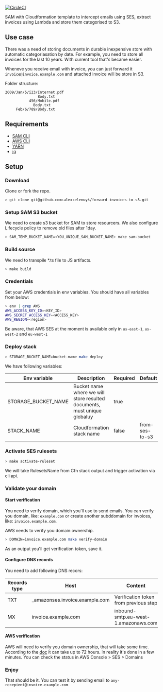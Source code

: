 [![CircleCI](https://circleci.com/gh/alexzelenuyk/forward-invoice-to-s3.svg?style=svg)](https://circleci.com/gh/alexzelenuyk/forward-invoice-to-s3)

SAM with Cloudformation template to intercept emails using SES, extract invoices using Lambda and store them categorised to S3.

## Use case

There was a need of storing documents in durable inexpensive store with automatic categoriasation by date.
For example, you need to store all invoices for the last 10 years.
With current tool that's became easier.

Wheneve you receive email with invoice, you can just forward it `invoice@invoice.example.com` and attached invoice will be store in S3.

Folder structure:

```
2009/Jan/5/i23/Internet.pdf
               Body.txt
           456/Mobile.pdf
             Body.txt
     Feb/6/789/Body.txt
```

## Requirements

- [SAM CLI](https://docs.aws.amazon.com/serverless-application-model/latest/developerguide/serverless-sam-cli-install.html)
- [AWS CLI](https://docs.aws.amazon.com/cli/latest/userguide/cli-chap-install.html)
- [YARN](https://yarnpkg.com/lang/en/docs/install/#mac-stable)
- [jq](https://stedolan.github.io/jq/)

## Setup

### Download

Clone or fork the repo.

```bash
> git clone git@github.com:alexzelenuyk/forward-invoices-to-s3.git
```

### Setup SAM S3 bucket

We need to create s3 bucket for SAM to store resourcers.
We also configure Lifecycle policy to remove old files after 1day.

```bash
> SAM_TEMP_BUCKET_NAME=<YOU_UNIQUE_SAM_BUCKET_NAME> make sam-bucket
```

### Build source

We need to transpile \*.ts file to JS artifacts.

```bash
> make build
```

### Credentials

Set your AWS credentials in env variables.
You should have all variables from below:

```bash
> env | grep AWS
AWS_ACCESS_KEY_ID=<KEY_ID>
AWS_SECRET_ACCESS_KEY=<ACCESS_KEY>
AWS_REGION=<region>
```

Be aware, that AWS SES at the moment is available only in `us-east-1`, `us-west-2` and `eu-west-1`

### Deploy stack

```bash
> STORAGE_BUCKET_NAME=bucket-name make deploy
```

We have following variables:

| Env variable        | Description                                                              | Required | Default        |
| ------------------- | ------------------------------------------------------------------------ | -------- | -------------- |
| STORAGE_BUCKET_NAME | Bucket name where we will store resulted documents, must unique globaluy | true     |                |
| STACK_NAME          | Cloudformation stack name                                                | false    | from-ses-to-s3 |

### Activate SES rulesets

```bash
> make activate-ruleset
```

We will take RulesetsName from Cfn stack output and trigger activation via cli api.

### Validate your domain

#### Start verification

You need to verify domain, which you'll use to send emails.
You can verify you domain, like: `example.com` or create another subddomain for invoices, like: `invoice.example.com`.

AWS needs to verify you domain ownership.

```bash
> DOMAIN=invoice.example.com make verify-domain
```

As an output you'll get verification token, save it.

#### Configure DNS records

You need to add following DNS recors:

| Records type | Host                            | Content                               |
| ------------ | ------------------------------- | ------------------------------------- |
| TXT          | \_amazonses.invoice.example.com | Verification token from previous step |
| MX           | invoice.example.com             | inbound-smtp.eu-west-1.amazonaws.com  |

#### AWS verification

AWS will need to verify you domain ownership, that will take some time.
According to the [doc](https://docs.aws.amazon.com/ses/latest/DeveloperGuide/verify-domain-procedure.html) it can take up to 72 hours.
In reality it's done in a few minutes. You can check the status in AWS Console > SES > Domains

### Enjoy

That should be it. You can test it by sending email to `any-recepient@invoice.example.com`

